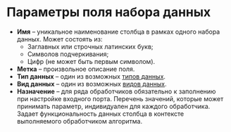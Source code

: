 # Параметры поля набора данных
  * **Имя** – уникальное наименование столбца в рамках одного набора данных. Может состоять из:
    * Заглавных или строчных латинских букв;
    * Символов подчеркивания;
    * Цифр (не может быть первым символом).
  * **Метка** – произвольное описание поля.
  * **Тип данных** – один из возможных [типов данных](./datatype.md).
  * **Вид данных** – один из возможных [видов данных](./datakind.md).
  * **Назначение** – для ряда обработчиков обязательно к заполнению при настройке входного порта. Перечень значений, которые может принимать параметр, индивидуален для каждого обработчика. Задает функциональность данных столбца в контексте выполняемого обработчиком алгоритма.

